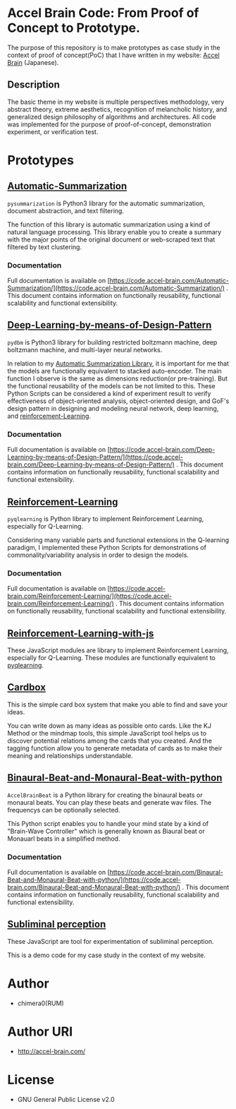 # Accel Brain Code: From Proof of Concept to Prototype.

The purpose of this repository is to make prototypes as case study in the context of proof of concept(PoC) that I have written in my website: [Accel Brain](https://accel-brain.com) (Japanese).

## Description

The basic theme in my website is multiple perspectives methodology, very abstract theory, extreme aesthetics, recognition of melancholic history, and generalized design philosophy of algorithms and architectures. All code was implemented for the purpose of proof-of-concept, demonstration experiment, or verification test.

# Prototypes

## [Automatic-Summarization](https://github.com/chimera0/accel-brain-code/tree/master/Automatic-Summarization)

`pysummarization` is Python3 library for the automatic summarization, document abstraction, and text filtering.

The function of this library is automatic summarization using a kind of natural language processing. This library enable you to create a summary with the major points of the original document or web-scraped text that filtered by text clustering.

### Documentation

Full documentation is available on [https://code.accel-brain.com/Automatic-Summarization/](https://code.accel-brain.com/Automatic-Summarization/) . This document contains information on functionally reusability, functional scalability and functional extensibility.

## [Deep-Learning-by-means-of-Design-Pattern](https://github.com/chimera0/accel-brain-code/tree/master/Deep-Learning-by-means-of-Design-Pattern)

`pydbm` is Python3 library for building restricted boltzmann machine, deep boltzmann machine, and multi-layer neural networks.

In relation to my [Automatic Summarization Library](https://github.com/chimera0/accel-brain-code/tree/master/Automatic-Summarization), it is important for me that the models are functionally equivalent to stacked auto-encoder. The main function I observe is the same as dimensions reduction(or pre-training). But the functional reusability of the models can be not limited to this. These Python Scripts can be considered a kind of experiment result to verify effectiveness of object-oriented analysis, object-oriented design, and GoF's design pattern in designing and modeling neural network, deep learning, and [reinforcement-Learning](https://github.com/chimera0/accel-brain-code/tree/master/Reinforcement-Learning).

### Documentation

Full documentation is available on [https://code.accel-brain.com/Deep-Learning-by-means-of-Design-Pattern/](https://code.accel-brain.com/Deep-Learning-by-means-of-Design-Pattern/) . This document contains information on functionally reusability, functional scalability and functional extensibility.

## [Reinforcement-Learning](https://github.com/chimera0/accel-brain-code/tree/master/Reinforcement-Learning)

`pyqlearning` is Python library to implement Reinforcement Learning, especially for Q-Learning.

Considering many variable parts and functional extensions in the Q-learning paradigm, I implemented these Python Scripts for demonstrations of commonality/variability analysis in order to design the models.

### Documentation

Full documentation is available on [https://code.accel-brain.com/Reinforcement-Learning/](https://code.accel-brain.com/Reinforcement-Learning/) . This document contains information on functionally reusability, functional scalability and functional extensibility.

## [Reinforcement-Learning-with-js](https://github.com/chimera0/accel-brain-code/tree/master/Reinforcement-Learning-with-js)

These JavaScript modules are library to implement Reinforcement Learning, especially for Q-Learning. These modules are functionally equivalent to [pyqlearning](https://github.com/chimera0/accel-brain-code/tree/master/Reinforcement-Learning).

## [Cardbox](https://github.com/chimera0/accel-brain-code/tree/master/Cardbox)

This is the simple card box system that make you able to find and save your ideas.

You can write down as many ideas as possible onto cards. Like the KJ Method or the mindmap tools, this simple JavaScript tool helps us to discover potential relations among the cards that you created. And the tagging function allow you to generate metadata of cards as to make their meaning and relationships understandable.

## [Binaural-Beat-and-Monaural-Beat-with-python](https://github.com/chimera0/accel-brain-code/tree/master/Binaural-Beat-and-Monaural-Beat-with-python)

`AccelBrainBeat` is a Python library for creating the binaural beats or monaural beats. You can play these beats and generate wav files. The frequencys can be optionally selected.

This Python script enables you to handle your mind state by a kind of "Brain-Wave Controller" which is generally known as Biaural beat or Monauarl beats in a simplified method.

### Documentation

Full documentation is available on [https://code.accel-brain.com/Binaural-Beat-and-Monaural-Beat-with-python/](https://code.accel-brain.com/Binaural-Beat-and-Monaural-Beat-with-python/) . This document contains information on functionally reusability, functional scalability and functional extensibility.

## [Subliminal perception](https://github.com/chimera0/accel-brain-code/tree/master/Subliminal-Perception)

These JavaScript are tool for experimentation of subliminal perception.

This is a demo code for my case study in the context of my website.

# Author

- chimera0(RUM)

# Author URI

- http://accel-brain.com/

# License

- GNU General Public License v2.0
